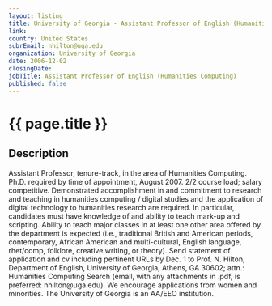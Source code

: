 ```yaml
---
layout: listing
title: University of Georgia - Assistant Professor of English (Humanities Computing)
link:
country: United States
subrEmail: nhilton@uga.edu
organization: University of Georgia 
date: 2006-12-02
closingDate: 
jobTitle: Assistant Professor of English (Humanities Computing)
published: false
---
```



# {{ page.title }}

## Description










<p>
Assistant Professor, tenure-track, in the area of Humanities Computing. Ph.D. required by time of appointment, August 2007.  2/2 course load; salary competitive. Demonstrated accomplishment in and commitment to research and teaching in humanities computing / digital studies and the application of digital technology to humanities research are required. In particular, candidates must have knowledge of and ability to teach mark-up and scripting.  Ability to teach major classes in at least one other area offered by the department is expected (i.e., traditional British and American periods, contemporary, African American and multi-cultural, English language, rhet/comp, folklore, creative writing, or theory).  Send statement of application and cv including pertinent URLs by Dec. 1 to Prof. N. Hilton, Department of English, University of Georgia, Athens, GA 30602; attn.: Humanities Computing Search (email, with any attachments in .pdf, is preferred: nhilton@uga.edu).  We encourage applications from women and minorities.  The University of Georgia is an AA/EEO institution.
</p>
